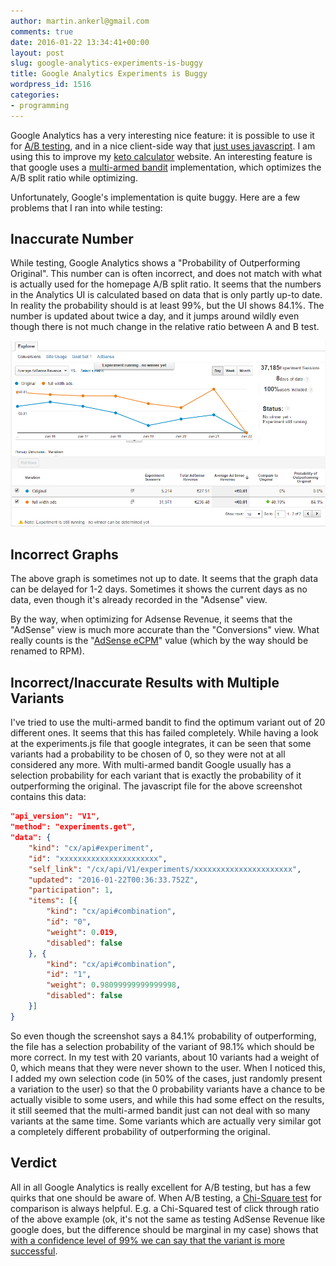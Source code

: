 ```yaml
---
author: martin.ankerl@gmail.com
comments: true
date: 2016-01-22 13:34:41+00:00
layout: post
slug: google-analytics-experiments-is-buggy
title: Google Analytics Experiments is Buggy
wordpress_id: 1516
categories:
- programming
---
```


Google Analytics has a very interesting nice feature: it is possible to use it for [A/B testing](https://support.google.com/analytics/answer/1745216), and in a nice client-side way that [just uses javascript](https://developers.google.com/analytics/solutions/experiments-client-side). I am using this to improve my [keto calculator](http://keto-calculator.ankerl.com/) website. An interesting feature is that google uses a [multi-armed bandit](https://support.google.com/analytics/answer/2844870?hl=en) implementation, which optimizes the A/B split ratio while optimizing.

Unfortunately, Google's implementation is quite buggy. Here are a few problems that I ran into while testing:

## Inaccurate Number


While testing, Google Analytics shows a "Probability of Outperforming Original". This number can is often incorrect, and does not match with what is actually used for the homepage A/B split ratio. It seems that the numbers in the Analytics UI is calculated based on data that is only partly up-to date. In reality the probability should is at least 99%, but the UI shows 84.1%. The number is updated about twice a day, and it jumps around wildly even though there is not much change in the relative ratio between A and B test.

![analytics](/img/2016/01/analytics.png)


## Incorrect Graphs

The above graph is sometimes not up to date. It seems that the graph data can be delayed for 1-2 days. Sometimes it shows the current days as no data, even though it's already recorded in the "Adsense" view.

By the way, when optimizing for Adsense Revenue, it seems that the "AdSense" view is much more accurate than the "Conversions" view. What really counts is the "[AdSense eCPM](https://support.google.com/adsense/answer/190515?ctx=as2&rd=1)" value (which by the way should be renamed to RPM).


## Incorrect/Inaccurate Results with Multiple Variants


I've tried to use the multi-armed bandit to find the optimum variant out of 20 different ones. It seems that this has failed completely. While having a look at the experiments.js file that google integrates, it can be seen that some variants had a probability to be chosen of 0, so they were not at all considered any more. With multi-armed bandit Google usually has a selection probability for each variant that is exactly the probability of it outperforming the original. The javascript file for the above screenshot contains this data:

```json    
"api_version": "V1",
"method": "experiments.get",
"data": {
	"kind": "cx/api#experiment",
	"id": "xxxxxxxxxxxxxxxxxxxxxx",
	"self_link": "/cx/api/V1/experiments/xxxxxxxxxxxxxxxxxxxxxx",
	"updated": "2016-01-22T00:36:33.752Z",
	"participation": 1,
	"items": [{
		"kind": "cx/api#combination",
		"id": "0",
		"weight": 0.019,
		"disabled": false
	}, {
		"kind": "cx/api#combination",
		"id": "1",
		"weight": 0.98099999999999998,
		"disabled": false
	}]
}
```

So even though the screenshot says a 84.1% probability of outperforming, the file has a selection probability of the variant of 98.1% which should be more correct. In my test with 20 variants, about 10 variants had a weight of 0, which means that they were never shown to the user. When I noticed this, I added my own selection code (in 50% of the cases, just randomly present a variation to the user) so that the 0 probability variants have a chance to be actually visible to some users, and while this had some effect on the results, it still seemed that the multi-armed bandit just can not deal with so many variants at the same time. Some variants which are actually very similar got a completely different probability of outperforming the original.


## Verdict

All in all Google Analytics is really excellent for A/B testing, but has a few quirks that one should be aware of. When A/B testing, a [Chi-Square test](http://www.evanmiller.org/ab-testing/chi-squared.html) for comparison is always helpful. E.g. a Chi-Squared test of click through ratio of the above example (ok, it's not the same as testing AdSense Revenue like google does, but the difference should be marginal in my case) shows that [with a confidence level of 99% we can say that the variant is more successful](http://www.evanmiller.org/ab-testing/chi-squared.html#!150/5415;1268/34916@99).